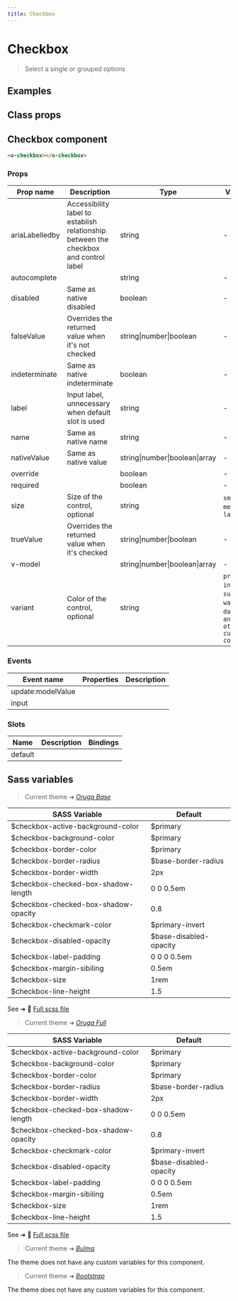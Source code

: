 ```yaml
---
title: Checkbox
---
```


# Checkbox

<div class="vp-doc">

> Select a single or grouped options

<Carbon />
</div>

<div class="vp-example">

## Examples

<example-checkbox />

</div>
<div class="vp-example">

## Class props

<inspector-checkbox-viewer />

</div>

<div class="vp-doc">

## Checkbox component

```html
<o-checkbox></o-checkbox>
```

### Props

| Prop name      | Description                                                                          | Type                           | Values                                                                          | Default   |
| -------------- | ------------------------------------------------------------------------------------ | ------------------------------ | ------------------------------------------------------------------------------- | --------- |
| ariaLabelledby | Accessibility label to establish relationship between the checkbox and control label | string                         | -                                                                               |           |
| autocomplete   |                                                                                      | string                         | -                                                                               |           |
| disabled       | Same as native disabled                                                              | boolean                        | -                                                                               |           |
| falseValue     | Overrides the returned value when it's not checked                                   | string\|number\|boolean        | -                                                                               | false     |
| indeterminate  | Same as native indeterminate                                                         | boolean                        | -                                                                               | false     |
| label          | Input label, unnecessary when default slot is used                                   | string                         | -                                                                               | undefined |
| name           | Same as native name                                                                  | string                         | -                                                                               |           |
| nativeValue    | Same as native value                                                                 | string\|number\|boolean\|array | -                                                                               |           |
| override       |                                                                                      | boolean                        | -                                                                               |           |
| required       |                                                                                      | boolean                        | -                                                                               |           |
| size           | Size of the control, optional                                                        | string                         | `small`, `medium`, `large`                                                      |           |
| trueValue      | Overrides the returned value when it's checked                                       | string\|number\|boolean        | -                                                                               | true      |
| v-model        |                                                                                      | string\|number\|boolean\|array | -                                                                               |           |
| variant        | Color of the control, optional                                                       | string                         | `primary`, `info`, `success`, `warning`, `danger`, `and any other custom color` |           |

### Events

| Event name        | Properties | Description |
| ----------------- | ---------- | ----------- |
| update:modelValue |            |
| input             |            |

### Slots

| Name    | Description | Bindings |
| ------- | ----------- | -------- |
| default |             |          |

</div>

<div class="vp-doc">

## Sass variables

<div class="theme-orugabase">

> Current theme ➜ _[Oruga Base](https://github.com/oruga-ui/theme-oruga)_

| SASS Variable                        | Default                |
| ------------------------------------ | ---------------------- |
| $checkbox-active-background-color    | $primary               |
| $checkbox-background-color           | $primary               |
| $checkbox-border-color               | $primary               |
| $checkbox-border-radius              | $base-border-radius    |
| $checkbox-border-width               | 2px                    |
| $checkbox-checked-box-shadow-length  | 0 0 0.5em              |
| $checkbox-checked-box-shadow-opacity | 0.8                    |
| $checkbox-checkmark-color            | $primary-invert        |
| $checkbox-disabled-opacity           | $base-disabled-opacity |
| $checkbox-label-padding              | 0 0 0 0.5em            |
| $checkbox-margin-sibiling            | 0.5em                  |
| $checkbox-size                       | 1rem                   |
| $checkbox-line-height                | 1.5                    |

See ➜ 📄 [Full scss file](https://github.com/oruga-ui/theme-oruga/tree/main/src/assets/scss/components/_checkbox.scss)

</div><div class="theme-orugafull">

> Current theme ➜ _[Oruga Full](https://github.com/oruga-ui/theme-oruga)_

| SASS Variable                        | Default                |
| ------------------------------------ | ---------------------- |
| $checkbox-active-background-color    | $primary               |
| $checkbox-background-color           | $primary               |
| $checkbox-border-color               | $primary               |
| $checkbox-border-radius              | $base-border-radius    |
| $checkbox-border-width               | 2px                    |
| $checkbox-checked-box-shadow-length  | 0 0 0.5em              |
| $checkbox-checked-box-shadow-opacity | 0.8                    |
| $checkbox-checkmark-color            | $primary-invert        |
| $checkbox-disabled-opacity           | $base-disabled-opacity |
| $checkbox-label-padding              | 0 0 0 0.5em            |
| $checkbox-margin-sibiling            | 0.5em                  |
| $checkbox-size                       | 1rem                   |
| $checkbox-line-height                | 1.5                    |

See ➜ 📄 [Full scss file](https://github.com/oruga-ui/theme-oruga/tree/main/src/assets/scss/components/_checkbox.scss)

</div><div class="theme-bulma">

> Current theme ➜ _[Bulma](https://github.com/oruga-ui/theme-bulma)_

<p>The theme does not have any custom variables for this component.</p>
</div><div class="theme-bootstrap">

> Current theme ➜ _[Bootstrap](https://github.com/oruga-ui/theme-bootstrap)_

<p>The theme does not have any custom variables for this component.</p>
</div>

</div>

